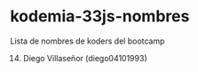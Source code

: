 # kodemia-33js-nombres
Lista de nombres de koders del bootcamp

14. Diego Villaseñor (diego04101993)